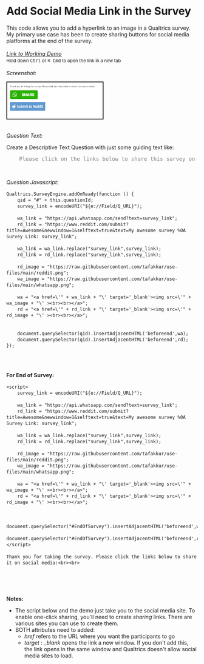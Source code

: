 # Add Social Media Link in the Survey

This code allows you to add a hyperlink to an image in a Qualtrics survey.
My primary use case has been to create sharing buttons for social media platforms at the end of the survey.
<br><br>
[*Link to Working Demo*](https://iima.au1.qualtrics.com/jfe/form/SV_aaWPtD2N7WEQIXr) 
<small><br>Hold down <kbd>Ctrl</kbd> or <kbd>⌘ Cmd</kbd> to open the link in a new tab</small>
<br><br>
*Screenshot*:

<kbd>     
    <img src="../screenshots/share-on-social-media.png" title="Share Survey on Social Media" alt="Share Survey on Social Media" style="width:50%; border: 2px solid"/> 
</kbd>
<br><br>

*Question Text*:<br>

Create a Descriptive Text Question with just some guiding text like: 
<pre style="color:grey">	Please click on the links below to share this survey on social media</pre>

<br>

*Question Javascript:*

```
Qualtrics.SurveyEngine.addOnReady(function () { 
	qid = "#" + this.questionId;
	survey_link = encodeURI("${e://Field/Q_URL}");

    wa_link = "https://api.whatsapp.com/send?text=survey_link";
    rd_link = "https://www.reddit.com/submit?title=Awesome&newwindow=1&selftext=true&text=My awesome survey %0A Survey Link: survey_link";

    wa_link = wa_link.replace("survey_link",survey_link);
    rd_link = rd_link.replace("survey_link",survey_link);
    
    rd_image = "https://raw.githubusercontent.com/tafakkur/use-files/main/reddit.png";
    wa_image = "https://raw.githubusercontent.com/tafakkur/use-files/main/whatsapp.png";
    
    wa = "<a href=\'" + wa_link + "\' target='_blank'><img src=\'" + wa_image + "\' ><br><br></a>";
    rd = "<a href=\'" + rd_link + "\' target='_blank'><img src=\'" + rd_image + "\' ><br><br></a>";
    
    
	document.querySelector(qid).insertAdjacentHTML('beforeend',wa);
	document.querySelector(qid).insertAdjacentHTML('beforeend',rd);
});
```
<br><br>

**For End of Survey:**
```
<script>
    survey_link = encodeURI("${e://Field/Q_URL}");

    wa_link = "https://api.whatsapp.com/send?text=survey_link";
    rd_link = "https://www.reddit.com/submit?title=Awesome&newwindow=1&selftext=true&text=My awesome survey %0A Survey Link: survey_link";

    wa_link = wa_link.replace("survey_link",survey_link);
    rd_link = rd_link.replace("survey_link",survey_link);
    
    rd_image = "https://raw.githubusercontent.com/tafakkur/use-files/main/reddit.png";
    wa_image = "https://raw.githubusercontent.com/tafakkur/use-files/main/whatsapp.png";
    
    wa = "<a href=\'" + wa_link + "\' target='_blank'><img src=\'" + wa_image + "\' ><br><br></a>";
    rd = "<a href=\'" + rd_link + "\' target='_blank'><img src=\'" + rd_image + "\' ><br><br></a>";
    
    
    document.querySelector("#EndOfSurvey").insertAdjacentHTML('beforeend',wa);
    document.querySelector("#EndOfSurvey").insertAdjacentHTML('beforeend',rd);
</script>
    
Thank you for taking the survey. Please click the links below to share it on social media:<br><br>

```

<br><br><br>

**Notes:**

- The script below and the demo just take you to the social media site. To enable one-click sharing, you'll need to create *sharing* links. There are various sites you can use to create them.
- BOTH attributes need to added:
	- *href* refers to the URL where you want the participants to go
	- *target : _blank* opens the link a new window. If you don't add this, the link opens in the same window and Qualtrics doesn't allow social media sites to load.